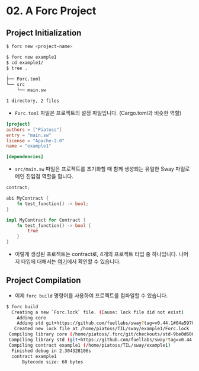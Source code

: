 # 02. A Forc Project

## Project Initialization

```bash
$ forc new <project-name>
```

```bash
$ forc new example1
$ cd example1/
$ tree .
.
├── Forc.toml
└── src
    └── main.sw

1 directory, 2 files
```

- `Forc.toml` 파일은 프로젝트의 설정 파일입니다. (Cargo.toml과 비슷한 역할)

```toml
[project]
authors = ["Piatoss"]
entry = "main.sw"
license = "Apache-2.0"
name = "example1"

[dependencies]
```

- `src/main.sw` 파일은 프로젝트를 초기화할 때 함께 생성되는 유일한 Sway 파일로 메인 진입점 역할을 합니다.

```rust
contract;

abi MyContract {
    fn test_function() -> bool;
}

impl MyContract for Contract {
    fn test_function() -> bool {
        true
    }
}
```

- 이렇게 생성된 프로젝트는 contract로, 4개의 프로젝트 타입 중 하나입니다. 나머지 타입에 대해서는 [여기](https://fuellabs.github.io/sway/v0.46.0/book/sway-program-types/index.html)에서 확인할 수 있습니다.

## Project Compilation

- 이제 `forc build` 명령어를 사용하여 프로젝트를 컴파일할 수 있습니다.

```bash
$ forc build
  Creating a new `Forc.lock` file. (Cause: lock file did not exist)
    Adding core
    Adding std git+https://github.com/fuellabs/sway?tag=v0.44.1#04a597093e7441898933dd412b8e4dc6ac860cd3
   Created new lock file at /home/piatoss/TIL/sway/example1/Forc.lock
 Compiling library core (/home/piatoss/.forc/git/checkouts/std-9be0d6062747ea7/04a597093e7441898933dd412b8e4dc6ac860cd3/sway-lib-core)
 Compiling library std (git+https://github.com/fuellabs/sway?tag=v0.44.1#04a597093e7441898933dd412b8e4dc6ac860cd3)
 Compiling contract example1 (/home/piatoss/TIL/sway/example1)
  Finished debug in 2.304328106s
  contract example1
      Bytecode size: 68 bytes
```
